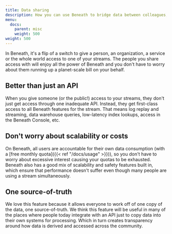 ```yaml
---
title: Data sharing
description: How you can use Beneath to bridge data between colleagues, external partners and the public
menu:
  docs:
    parent: misc
    weight: 500
weight: 500
---
```


In Beneath, it's a flip of a switch to give a person, an organization, a service or the whole world access to one of your streams. The people you share access with will enjoy all the power of Beneath and you don't have to worry about them running up a planet-scale bill on your behalf.

## Better than just an API

When you give someone (or the public!) access to your streams, they don't just get access through one inadequate API. Instead, they get first-class access to all Beneath features for the stream. That means log replay and streaming, data warehouse queries, low-latency index lookups, access in the Beneath Console, etc.

## Don't worry about scalability or costs

On Beneath, all users are accountable for their own data consumption (with a [free monthly quota]({{< ref "/docs/usage" >}})), so you don't have to worry about excessive interest causing your quotas to be exhausted. Beneath also has a good mix of scalability and safety features built in, which ensure that performance doesn't suffer even though many people are using a stream simultaneously.

## One source-of-truth

We love this feature because it allows everyone to work off of one copy of the data, one source-of-truth. We think this feature will be useful in many of the places where people today integrate with an API just to copy data into their own systems for processing. Which in turn creates transparency around how data is derived and accessed across the community.
